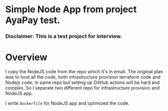 # Simple Node App from project AyaPay test.

### 

### ****Disclaimer: This is a test project for interview.****



# Overview

I copy the NodeJS code from the repo which it's in email. The original plan was to host all the code, both infrastructure provision terraform code and Nodejs code, in same repo but setting up GitHub actions will be hard and complex, So I separate two different repo for infrastructure provision and NodeJS app.

I write `Dockerfile` for NodeJS app and optimized the code.